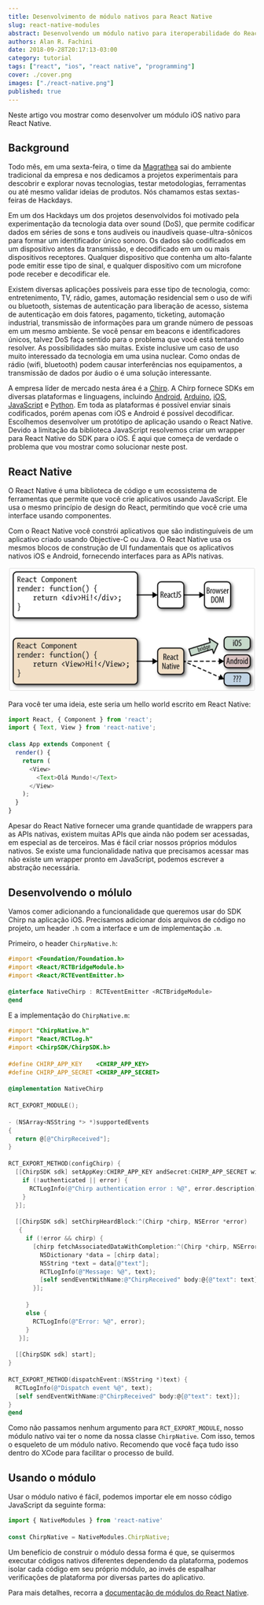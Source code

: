 ```yaml
---
title: Desenvolvimento de módulo nativos para React Native
slug: react-native-modules
abstract: Desenvolvendo um módulo nativo para iteroperabilidade do React Native com o iOS.
authors: Alan R. Fachini
date: 2018-09-28T20:17:13-03:00
category: tutorial
tags: ["react", "ios", "react native", "programming"]
cover: ./cover.png
images: ["./react-native.png"]
published: true
---
```


Neste artigo vou mostrar como desenvolver um módulo iOS nativo para React Native.

## Background

Todo mês, em uma sexta-feira, o time da [Magrathea](https://magrathealabs.com/) sai do ambiente tradicional da empresa e nos dedicamos a projetos experimentais para descobrir e explorar novas tecnologias, testar metodologias, ferramentas ou até mesmo validar ideias de produtos. Nós chamamos estas sextas-feiras de Hackdays.

Em um dos Hackdays um dos projetos desenvolvidos foi motivado pela experimentação da tecnologia data over sound (DoS), que permite codificar dados em séries de sons e tons audíveis ou inaudíveis quase-ultra-sônicos para formar um identificador único sonoro. Os dados são codificados em um dispositivo antes da transmissão, e decodificado em um ou mais dispositivos receptores. Qualquer dispositivo que contenha um alto-falante pode emitir esse tipo de sinal, e qualquer dispositivo com um microfone pode receber e decodificar ele.

Existem diversas aplicações possíveis para esse tipo de tecnologia, como: entretenimento, TV, rádio, games, automação residencial sem o uso de wifi ou bluetooth, sistemas de autenticação para liberação de acesso, sistema de autenticação em dois fatores, pagamento, ticketing, automação industrial, transmissão de informações para um grande número de pessoas em um mesmo ambiente. Se você pensar em beacons e identificadores únicos, talvez DoS faça sentido para o problema que você está tentando resolver. As possibilidades são muitas. Existe inclusive um caso de uso muito interessado da tecnologia em uma usina nuclear. Como ondas de rádio (wifi, bluetooth) podem causar interferências nos equipamentos, a transmissão de dados por áudio o é uma solução interessante.

A empresa líder de mercado nesta área é a [Chirp](https://www.chirp.io/). A Chirp fornece SDKs em diversas plataformas e linguagens, incluindo [Android](http://developers.chirp.io/v2/docs/chirp-for-android),  [Arduino](http://developers.chirp.io/v2/docs/chirp-and-embedded-devices),  [iOS](http://developers.chirp.io/v2/docs/chirp-for-ios), [JavaScript](http://developers.chirp.io/v2/docs/chirp-for-javascript) e [Python](http://developers.chirp.io/v2/docs/chirp-for-python). Em toda as plataformas é possível enviar sinais codificados, porém apenas com iOS e Android é possível decodificar.  Escolhemos desenvolver um protótipo de aplicação usando o React Native. Devido a limitação da biblioteca JavaScript resolvemos criar um wrapper para React Native do SDK para o iOS. É aqui que começa de verdade o problema que vou mostrar como solucionar neste post.

## React Native

O React Native é uma biblioteca de código e um ecossistema de ferramentas que permite que você crie aplicativos usando JavaScript. Ele usa o mesmo princípio de design do React, permitindo que você crie uma interface usando componentes.

Com o React Native você constrói aplicativos que são indistinguíveis de um aplicativo criado usando Objective-C ou Java. O React Native usa os mesmos blocos de construção de UI fundamentais que os aplicativos nativos iOS e Android, fornecendo interfaces para as APIs nativas.

![React Native](./react-native.png)


Para você ter uma ideia, este seria um hello world escrito em React Native:

```javascript
import React, { Component } from 'react';
import { Text, View } from 'react-native';

class App extends Component {
  render() {
    return (
      <View>
        <Text>Olá Mundo!</Text>
      </View>
    );
  }
}
```

Apesar do React Native fornecer uma grande quantidade de wrappers para as APIs nativas, existem muitas APIs que ainda não podem ser acessadas, em especial as de terceiros. Mas é fácil criar nossos próprios módulos nativos. Se existe uma funcionalidade nativa que precisamos acessar mas não existe um wrapper pronto em JavaScript, podemos escrever a abstração necessária.

## Desenvolvendo o mólulo

Vamos comer adicionando a funcionalidade que queremos usar do SDK Chirp na aplicação iOS. Precisamos adicionar dois arquivos de código no projeto, um header `.h` com a interface e um de implementação `.m`.

Primeiro, o header `ChirpNative.h`:

```objectivec
#import <Foundation/Foundation.h>
#import <React/RCTBridgeModule.h>
#import <React/RCTEventEmitter.h>

@interface NativeChirp : RCTEventEmitter <RCTBridgeModule>
@end
```

E a implementação do `ChirpNative.m`:

```objectivec
#import "ChirpNative.h"
#import "React/RCTLog.h"
#import <ChirpSDK/ChirpSDK.h>

#define CHIRP_APP_KEY    <CHIRP_APP_KEY>
#define CHIRP_APP_SECRET <CHIRP_APP_SECRET>

@implementation NativeChirp

RCT_EXPORT_MODULE();

- (NSArray<NSString *> *)supportedEvents
{
  return @[@"ChirpReceived"];
}

RCT_EXPORT_METHOD(configChirp) {
  [[ChirpSDK sdk] setAppKey:CHIRP_APP_KEY andSecret:CHIRP_APP_SECRET withCompletion:^(BOOL authenticated, NSError * _Nullable error) {
    if (!authenticated || error) {
      RCTLogInfo(@"Chirp authentication error : %@", error.description);
    }
  }];

  [[ChirpSDK sdk] setChirpHeardBlock:^(Chirp *chirp, NSError *error)
   {
     if (!error && chirp) {
       [chirp fetchAssociatedDataWithCompletion:^(Chirp *chirp, NSError *error) {
         NSDictionary *data = [chirp data];
         NSString *text = data[@"text"];
         RCTLogInfo(@"Message: %@", text);
         [self sendEventWithName:@"ChirpReceived" body:@{@"text": text}];
       }];

     }
     else {
       RCTLogInfo(@"Error: %@", error);
     }
   }];

  [[ChirpSDK sdk] start];
}

RCT_EXPORT_METHOD(dispatchEvent:(NSString *)text) {
  RCTLogInfo(@"Dispatch event %@", text);
  [self sendEventWithName:@"ChirpReceived" body:@{@"text": text}];
}
@end
```

Como não passamos nenhum argumento para `RCT_EXPORT_MODULE`, nosso módulo nativo vai ter o nome da nossa classe `ChirpNative`. Com isso, temos o esqueleto de um módulo nativo. Recomendo que você faça tudo isso dentro do XCode para facilitar o processo de build.

## Usando o módulo

Usar o módulo nativo é fácil, podemos importar ele em nosso código JavaScript da seguinte forma:

```javascript
import { NativeModules } from 'react-native'

const ChirpNative = NativeModules.ChirpNative;
```

Um benefício de construir o módulo dessa forma é que, se quisermos executar códigos nativos diferentes dependendo da plataforma, podemos isolar cada código em seu próprio módulo, ao invés de espalhar verificações de plataforma por diversas partes do aplicativo.

Para mais detalhes, recorra a [documentação de módulos do React Native](http://facebook.github.io/react-native/docs/native-modules-ios.html).
